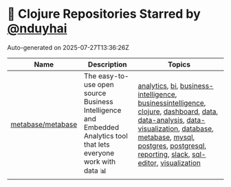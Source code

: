 # 🌟 Clojure Repositories Starred by [@nduyhai](https://github.com/nduyhai)

Auto-generated on 2025-07-27T13:36:26Z

| Name | Description | Topics |
|------|-------------|-------|
| [metabase/metabase](https://github.com/metabase/metabase) | The easy-to-use open source Business Intelligence and Embedded Analytics tool that lets everyone work with data :bar_chart: | [analytics](https://github.com/topics/analytics), [bi](https://github.com/topics/bi), [business-intelligence](https://github.com/topics/business-intelligence), [businessintelligence](https://github.com/topics/businessintelligence), [clojure](https://github.com/topics/clojure), [dashboard](https://github.com/topics/dashboard), [data](https://github.com/topics/data), [data-analysis](https://github.com/topics/data-analysis), [data-visualization](https://github.com/topics/data-visualization), [database](https://github.com/topics/database), [metabase](https://github.com/topics/metabase), [mysql](https://github.com/topics/mysql), [postgres](https://github.com/topics/postgres), [postgresql](https://github.com/topics/postgresql), [reporting](https://github.com/topics/reporting), [slack](https://github.com/topics/slack), [sql-editor](https://github.com/topics/sql-editor), [visualization](https://github.com/topics/visualization) |
